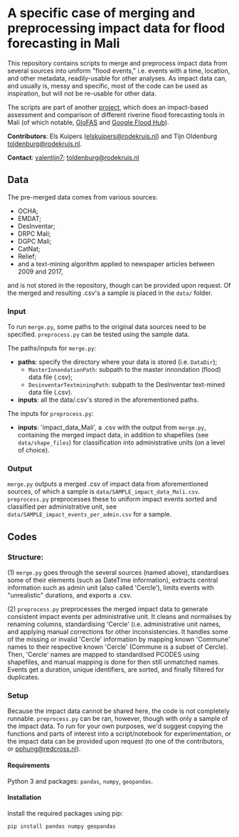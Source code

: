 # **A specific case of merging and preprocessing impact data for flood forecasting in Mali**

This repository contains scripts to merge and preprocess impact data from several sources into uniform "flood events," i.e. events with a time, location, and other metadata, readily-usable for other analyses.
As impact data can, and usually is, messy and specific, most of the code can be used as inspiration, but will not be re-usable for other data.

The scripts are part of another [project](https://github.com/rodekruis/river-flood-data-analysis), which does an impact-based assessment and comparison of different riverine flood forecasting tools in Mali (of which notable, [GloFAS](https://global-flood.emergency.copernicus.eu/) and [Google Flood Hub](https://sites.research.google/floods/l/0/0/3)).

**Contributors**: Els Kuipers ([elskuipers@rodekruis.nl](mailto:elskuipers@rodekruis.nl)) and Tijn Oldenburg [toldenburg@rodekruis.nl](mailto:toldenburg@rodekruis.nl).

**Contact**: [valentijn7](https://github.com/valentijn7); [toldenburg@rodekruis.nl](mailto:toldenburg@rodekruis.nl)

## **Data**

The pre-merged data comes from various sources:
- OCHA;
- EMDAT;
- DesInventar;
- DRPC Mali;
- DGPC Mali;
- CatNat;
- Relief; 
- and a text-mining algorithm applied to newspaper articles between 2009 and 2017,

and is not stored in the repository, though can be provided upon request. Of the merged and resulting .csv's a sample is placed in the ``data/`` folder.

### **Input**

To run ``merge.py``, some paths to the original data sources need to be specified. ``preprocess.py`` can be tested using the sample data.

The paths/inputs for ``merge.py``:
- **paths**: specify the directory where your data is stored (i.e. ``DataDir``);
    - `MasterInnondationPath`: subpath to the master innondation (flood) data file (.csv);
    - `DesinventarTextminingPath`: subpath to the DesInventar text-mined data file (.csv).
- **inputs**: all the data/.csv's stored in the aforementioned paths.

The inputs for ``preprocess.py``:
- **inputs**: 'impact_data_Mali', a .csv with the output from ``merge.py``, containing the merged impact data, in addition to shapefiles (see ``data/shape_files``) for classification into administrative units (on a level of choice).

### Output

``merge.py`` outputs a merged .csv of impact data from aforementioned sources, of which a sample is ``data/SAMPLE_impact_data_Mali.csv``. ``preprocess.py`` preprocesses these to uniform impact events sorted and classified per administrative unit, see ``data/SAMPLE_impact_events_per_admin.csv`` for a sample.

## Codes

### Structure:

(1) `merge.py` goes through the several sources (named above), standardises some of their elements (such as DateTime information), extracts central information such as admin unit (also called 'Cercle'), limits events with "unrealistic" durations, and exports a .csv.

(2) `preprocess.py` preprocesses the merged impact data to generate consistent impact events per administrative unit. It cleans and normalises by renaming columns, standardising 'Cercle' (i.e. administrative unit names, and applying manual corrections for other inconsistencies. It handles some of the missing or invalid 'Cercle' information by mapping known 'Commune' names to their respective known 'Cercle' (Commune is a subset of Cercle). Then, 'Cercle' names are mapped to standardised PCODES using shapefiles, and manual mapping is done for then still unmatched names. Events get a duration, unique identifiers, are sorted, and finally filtered for duplicates.

### Setup

Because the impact data cannot be shared here, the code is not completely runnable. ``preprocess.py`` can be ran, however, though with only a sample of the impact data. To run for your own purposes, we'd suggest copying the functions and parts of interest into a script/notebook for experimentation, or the impact data can be provided upon request (to one of the contributors, or [pphung@redcross.nl](pphung@redcross.nl)).

#### Requirements

Python 3 and packages: `pandas`, `numpy`, `geopandas`.

#### Installation

Install the required packages using pip:

```bash
pip install pandas numpy geopandas
